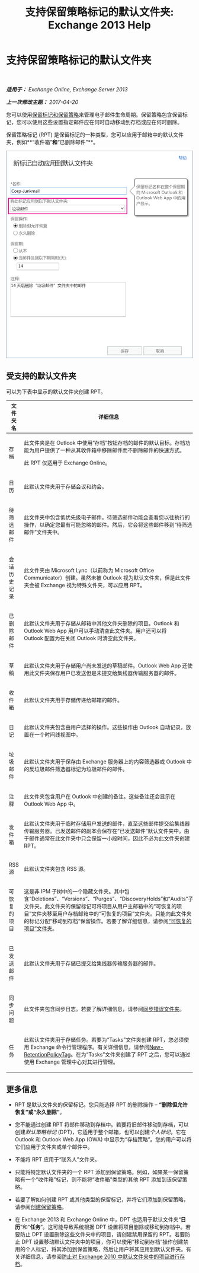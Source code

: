 ﻿---
title: '支持保留策略标记的默认文件夹: Exchange 2013 Help'
TOCTitle: 支持保留策略标记的默认文件夹
ms:assetid: d2e2064f-4102-4018-b688-504d09da6d39
ms:mtpsurl: https://technet.microsoft.com/zh-cn/library/Dn783294(v=EXCHG.150)
ms:contentKeyID: 62835915
ms.date: 01/11/2018
mtps_version: v=EXCHG.150
ms.translationtype: HT
---

# 支持保留策略标记的默认文件夹

 

_**适用于：** Exchange Online, Exchange Server 2013_

_**上一次修改主题：** 2017-04-20_

您可以使用[保留标记和保留策略](retention-tags-and-retention-policies-exchange-2013-help.md)来管理电子邮件生命周期。保留策略包含保留标记，您可以使用这些设置指定邮件应在何时自动移动到存档或应在何时删除。

保留策略标记 (RPT) 是保留标记的一种类型，您可以应用于邮箱中的默认文件夹，例如**“收件箱”**和**“已删除邮件”**。

![创建保留策略标记 (RPT)](images/Dn783294.b59a96fd-94e1-4c9b-bff6-97a1bd98dfe7(EXCHG.150).png "创建保留策略标记 (RPT)")

## 受支持的默认文件夹

可以为下表中显示的默认文件夹创建 RPT。


<table>
<colgroup>
<col style="width: 50%" />
<col style="width: 50%" />
</colgroup>
<thead>
<tr class="header">
<th>文件夹名</th>
<th>详细信息</th>
</tr>
</thead>
<tbody>
<tr class="odd">
<td><p>存档</p></td>
<td><p>此文件夹是在 Outlook 中使用“存档”按钮存档的邮件的默认目标。存档功能为用户提供了一种从其收件箱中移除邮件而不删除邮件的快速方式。</p>
<p>此 RPT 仅适用于 Exchange Online。</p></td>
</tr>
<tr class="even">
<td><p>日历</p></td>
<td><p>此默认文件夹用于存储会议和约会。</p></td>
</tr>
<tr class="odd">
<td><p>待筛选邮件</p></td>
<td><p>此文件夹中包含低优先级电子邮件。待筛选邮件功能会查看您以往执行的操作，以确定您最有可能忽略的邮件。然后，它会将这些邮件移到“待筛选邮件”文件夹中。</p></td>
</tr>
<tr class="even">
<td><p>会话历史记录</p></td>
<td><p>此文件夹由 Microsoft Lync（以前称为 Microsoft Office Communicator）创建。虽然未被 Outlook 视为默认文件夹，但是此文件夹会被 Exchange 视为特殊文件夹，可以应用 RPT。</p></td>
</tr>
<tr class="odd">
<td><p>已删除邮件</p></td>
<td><p>此默认文件夹用于存储从邮箱中其他文件夹删除的项目。Outlook 和 Outlook Web App 用户可以手动清空此文件夹。用户还可以将 Outlook 配置为在关闭 Outlook 时清空此文件夹。</p></td>
</tr>
<tr class="even">
<td><p>草稿</p></td>
<td><p>此默认文件夹用于存储用户尚未发送的草稿邮件。Outlook Web App 还使用此文件夹保存用户已发送但是未提交给集线器传输服务器的邮件。</p></td>
</tr>
<tr class="odd">
<td><p>收件箱</p></td>
<td><p>此默认文件夹用于存储传递给邮箱的邮件。</p></td>
</tr>
<tr class="even">
<td><p>日记</p></td>
<td><p>此默认文件夹包含由用户选择的操作。这些操作由 Outlook 自动记录，放置在一个时间线视图中。</p></td>
</tr>
<tr class="odd">
<td><p>垃圾邮件</p></td>
<td><p>此默认文件夹用于保存由 Exchange 服务器上的内容筛选器或 Outlook 中的反垃圾邮件筛选器标记为垃圾邮件的邮件。</p></td>
</tr>
<tr class="even">
<td><p>注释</p></td>
<td><p>此文件夹包含用户在 Outlook 中创建的备注。这些备注还会显示在 Outlook Web App 中。</p></td>
</tr>
<tr class="odd">
<td><p>发件箱</p></td>
<td><p>此默认文件夹用于临时存储用户发送的邮件，直至这些邮件提交给集线器传输服务器。已发送邮件的副本会保存在“已发送邮件”默认文件夹中。由于邮件通常在此文件夹中只会保留一小段时间，因此不必为此文件夹创建 RPT。</p></td>
</tr>
<tr class="even">
<td><p>RSS 源</p></td>
<td><p>此默认文件夹包含 RSS 源。</p></td>
</tr>
<tr class="odd">
<td><p>可恢复的项目</p></td>
<td><p>这是非 IPM 子树中的一个隐藏文件夹。其中包含“Deletions”、“Versions”、“Purges”、“DiscoveryHolds”和“Audits”子文件夹。此文件夹的保留标记可将项目从用户主邮箱中的“可恢复的项目”文件夹移至用户存档邮箱中的“可恢复的项目”文件夹。只能向此文件夹的标记分配“移动到存档”保留操作。若要了解详细信息，请参阅<a href="recoverable-items-folder-exchange-2013-help.md">“可恢复的项目”文件夹</a>。</p></td>
</tr>
<tr class="even">
<td><p>已发送邮件</p></td>
<td><p>此默认文件夹用于存储已提交给集线器传输服务器的邮件。</p></td>
</tr>
<tr class="odd">
<td><p>同步问题</p></td>
<td><p>此文件夹包含同步日志。若要了解详细信息，请参阅<a href="https://go.microsoft.com/fwlink/p/?linkid=198215">同步错误文件夹</a>。</p></td>
</tr>
<tr class="even">
<td><p>任务</p></td>
<td><p>此默认文件夹用于存储任务。若要为“Tasks”文件夹创建 RPT，您必须使用 Exchange 命令行管理程序。有关详细信息，请参阅<a href="https://technet.microsoft.com/zh-cn/library/dd335226(v=exchg.150)">New-RetentionPolicyTag</a>。在为“Tasks”文件夹创建了 RPT 之后，您可以通过使用 Exchange 管理中心对其进行管理。</p></td>
</tr>
</tbody>
</table>


## 更多信息

  - RPT 是默认文件夹的保留标记。您只能选择 RPT 的删除操作 – **“删除但允许恢复”**或**“永久删除”**。

  - 您不能通过创建 RPT 将邮件移动到存档中。若要将旧邮件移动到存档，可以创建*默认策略标记* (DPT)，它适用于整个邮箱，也可以创建*个人标记*，它在 Outlook 和 Outlook Web App (OWA) 中显示为“存档策略”。您的用户可以将它们应用于文件夹或单个邮件中。

  - 不能将 RPT 应用于“联系人”文件夹。

  - 只能将特定默认文件夹的一个 RPT 添加到保留策略。例如，如果某一保留策略有一个“收件箱”标记，则不能将“收件箱”类型的其他 RPT 添加到该保留策略。

  - 若要了解如何创建 RPT 或其他类型的保留标记，并将它们添加到保留策略，请参阅[创建保留策略](create-a-retention-policy-exchange-2013-help.md)。

  - 在 Exchange 2013 和 Exchange Online 中，DPT 也适用于默认文件夹“**日历**”和“**任务**”。这可能导致系统根据 DPT 设置将项目删除或移动到存档中。若要防止 DPT 设置删除这些文件夹中的项目，请创建禁用保留的 RPT。若要防止 DPT 设置移动默认文件夹中的项目，你可以使用“移动到存档”操作创建禁用的个人标记，将其添加到保留策略，然后让用户将其应用到默认文件夹。有关详细信息，请参阅[防止对 Exchange 2010 中默认文件夹中的项目进行存档](https://go.microsoft.com/fwlink/?linkid=511071)。

